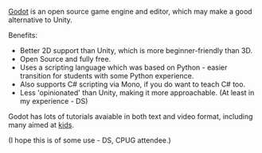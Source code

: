[Godot](https://godotengine.org/features) is an open source game engine and editor, which may make a good alternative to Unity.

Benefits:
* Better 2D support than Unity, which is more beginner-friendly than 3D.
* Open Source and fully free.
* Uses a scripting language which was based on Python - easier transition for students with some Python experience.
* Also supports C# scripting via Mono, if you do want to teach C# too.
* Less 'opinionated' than Unity, making it more approachable.  (At least in my experience - DS)

Godot has lots of tutorials avaiable in both text and video format, including many aimed at [kids](http://kidscancode.org/blog/2017/02/godot_101_01/).

(I hope this is of some use - DS, CPUG attendee.)
